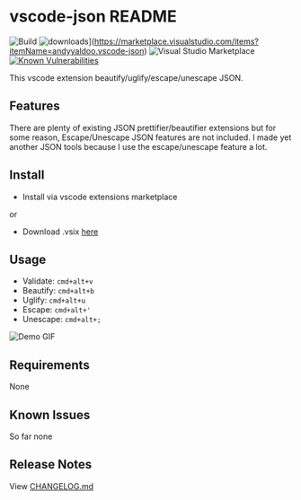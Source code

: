# vscode-json README

![Build](https://github.com/andyyaldoo/vscode-json/workflows/.github/workflows/build-test.yml/badge.svg)
![downloads](https://img.shields.io/vscode-marketplace/d/andyyaldoo.vscode-json.svg)](https://marketplace.visualstudio.com/items?itemName=andyyaldoo.vscode-json)
![Visual Studio Marketplace](https://img.shields.io/vscode-marketplace/r/andyyaldoo.vscode-json.svg)
[![Known Vulnerabilities](https://snyk.io/test/github/andyyaldoo/vscode-json/badge.svg?targetFile=package.json)](https://snyk.io/test/github/andyyaldoo/vscode-json?targetFile=package.json)

This vscode extension beautify/uglify/escape/unescape JSON.

## Features

There are plenty of existing JSON prettifier/beautifier extensions but for some reason, Escape/Unescape JSON features are not included. I made yet another JSON tools because I use the escape/unescape feature a lot.

## Install

- Install via vscode extensions marketplace

or

- Download .vsix [here](https://github.com/andyyaldoo/vscode-json/releases)

## Usage

- Validate: `cmd+alt+v`
- Beautify: `cmd+alt+b`
- Uglify: `cmd+alt+u`
- Escape: `cmd+alt+'`
- Unescape: `cmd+alt+;`

![Demo GIF](https://raw.githubusercontent.com/andyyaldoo/vscode-json/master/images/vscode-json.gif)

## Requirements

None

## Known Issues

So far none

## Release Notes

View [CHANGELOG.md](CHANGELOG.md)
